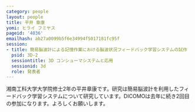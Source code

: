```yaml
---
category: people
layout: people
title: 平井 章康
yomi: ヒライ フミヤス
pageid: '4036'
emailhash: ab27a0099b5f6e34994f5017181fc95f
session:
- title: 簡易脳波計による記憶作業における脳波状況フィードバック学習システムの試作
  psid: 3D-2
  sessiontitle: 3D コンシューマシステムと応用
  sessionid: 3d
  role: 発表者
---
```

湘南工科大学大学院修士2年の平井章康です。研究は簡易脳波計を利用したフィードバック学習システムについて研究しています。DICOMOは去年に続き2回目の参加になります。よろしくお願いします。